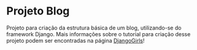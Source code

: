 # Projeto Blog

Projeto para criação da estrutura básica de um blog, utilizando-se do framework Django.
Mais informações sobre o tutorial para criação desse projeto podem ser encontradas na página [DjangoGirls](https://tutorial.djangogirls.org/pt/)!